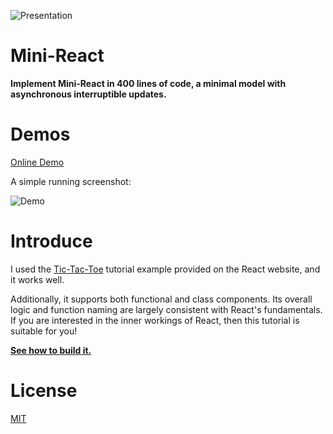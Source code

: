 ![Presentation](https://i.imgur.com/esCwk1l.png)

# Mini-React

**Implement Mini-React in 400 lines of code, a minimal model with asynchronous interruptible updates.**

# Demos

[Online Demo](https://stackblitz.com/~/github.com/ZacharyL2/mini-react)

A simple running screenshot:

![Demo](https://i.imgur.com/wQV5IaC.gif)

# Introduce

I used the [Tic-Tac-Toe](https://react.dev/learn/tutorial-tic-tac-toe) tutorial example provided on the React website, and it works well.

Additionally, it supports both functional and class components. Its overall logic and function naming are largely consistent with React's fundamentals. If you are interested in the inner workings of React, then this tutorial is suitable for you!

[**See how to build it.**](https://webdeveloper.beehiiv.com/p/build-react-400-lines-code)

# License

[MIT](https://github.com/islizeqiang/mini-react/blob/master/LICENSE)
